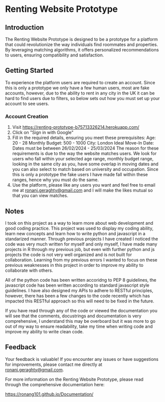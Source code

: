 # Renting Website Prototype

## Introduction
The Renting Website Prototype is designed to be a prototype for a platform that could revolutionize the way individuals find roommates and properties. By leveraging matching algorithms, it offers personalized recommendations to users, ensuring compatibility and satisfaction.

## Getting Started
To experience the platform users are required to create an account. Since this is only a prototype we only have a few human users, most are fake accounts, however, due to the ability to rent in any city in the UK it can be hard to find users due to filters, so below sets out how you must set up your account to see users.

### Account Creation
1. Visit https://renting-prototype-b75713326214.herokuapp.com/
2. Click on "Sign in with Google"
3. Fill in the required details, ensuring you meet these prerequisites:
  Age: 20 - 28
  Monthly Budget: 500 - 1000
  City: London
  Ideal Move-In Date: Dates must be between 26/02/2024 - 25/03/2024
  The reason for these requirements is due to the way the website matches users. We look for users who fall within your selected age range, monthly budget range, looking in the same city as you, have some overlap in moving dates and you can also select to match based on university and occupation. Since this is only a prototype the fake users I have made fall within these ranges, hence why you must do the same.
5. Use the platform, please like any users you want and feel free to email me at ronanj.geraghty@gmail.com and I will make the likes mutual so that you can view matches.

## Notes
I took on this project as a way to learn more about web development and good coding practice. This project was used to display my coding ability, learn new concepts and learn how to write python and javascript in a standarized manner. Through previous projects I have created I noticed the code was very much written for myself and only myself, I have made many projects in R through my previous job, but even with further python and js projects the code is not very well organized and is not built for collaboration. Learning from my previous errors I wanted to focus on these previous weaknesses in this project in order to improve my ability to collaborate with others. 

All of the python code has been written accoridng to PEP 8 guidelines, the javascript code has been written according to standard javascript style guidelines. I have also designed my APIs to adhere to RESTful principles, however, there has been a few changes to the code recently which has impacted this RESTful approach so this will need to be fixed in the future. 

If you have read through any of the code or viewed the documentation you will see that the comments, docustrings and documentation is very comprehensive, I understand this may be overboard but it was more to go out of my way to ensure readability, take my time when writing code and improve my ability to write clean code.

## Feedback
Your feedback is valuable! If you encounter any issues or have suggestions for improvements, please contact me directly at ronanj.geraghty@gmail.com.

For more information on the Renting Website Prototype, please read through the comprehensive documentation here:

https://ronang101.github.io/Documentation/
